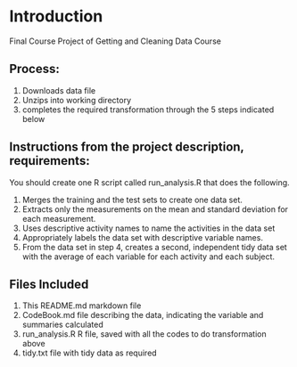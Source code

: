 # Introduction

Final Course Project of Getting and Cleaning Data Course

## Process:

1) Downloads data file
2) Unzips into working directory
3) completes the required transformation through the 5 steps indicated below


## Instructions from the project description, requirements:

You should create one R script called run_analysis.R that does the following.

1) Merges the training and the test sets to create one data set.
2) Extracts only the measurements on the mean and standard deviation for each measurement.
3) Uses descriptive activity names to name the activities in the data set
4) Appropriately labels the data set with descriptive variable names.
5) From the data set in step 4, creates a second, independent tidy data set with the average of each variable for each activity and each subject.

## Files Included

1) This README.md markdown file
2) CodeBook.md file describing the data, indicating the variable and summaries calculated
3) run_analysis.R R file, saved with all the codes to do transformation above
4) tidy.txt file with tidy data as required